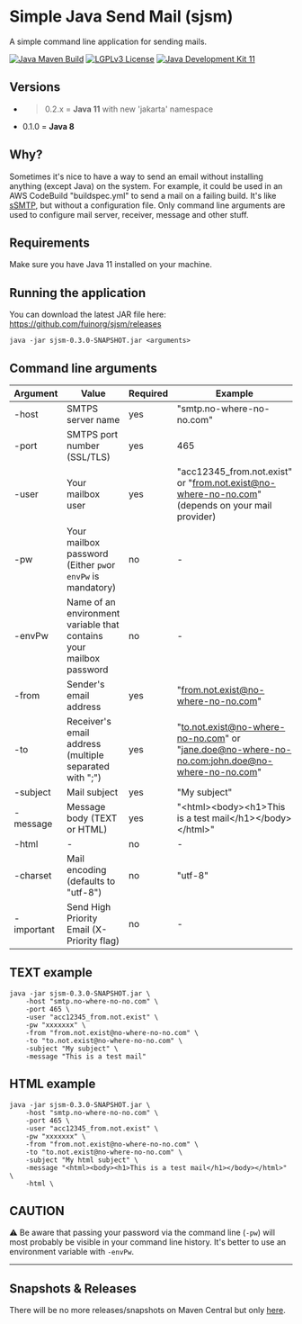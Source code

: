# Simple Java Send Mail (sjsm)
A simple command line application for sending mails.

[![Java Maven Build](https://github.com/fuinorg/sjsm/actions/workflows/maven.yml/badge.svg)](https://github.com/fuinorg/sjsm/actions/workflows/maven.yml)
[![LGPLv3 License](http://img.shields.io/badge/license-LGPLv3-blue.svg)](https://www.gnu.org/licenses/lgpl.html)
[![Java Development Kit 11](https://img.shields.io/badge/JDK-11-green.svg)](https://openjdk.java.net/projects/jdk/11/)

## Versions
- > 0.2.x = **Java 11** with new 'jakarta' namespace
- 0.1.0 = **Java 8**

## Why?
Sometimes it's nice to have a way to send an email without installing anything (except Java) on the system.
For example, it could be used in an AWS CodeBuild "buildspec.yml" to send a mail on a failing build.
It's like [sSMTP](https://help.ubuntu.com/community/EmailAlerts), but without a configuration file.
Only command line arguments are used to configure mail server, receiver, message and other stuff. 

## Requirements
Make sure you have Java 11 installed on your machine.

## Running the application
You can download the latest JAR file here: https://github.com/fuinorg/sjsm/releases

	java -jar sjsm-0.3.0-SNAPSHOT.jar <arguments>

## Command line arguments

| Argument   | Value                                                               | Required | Example                                                                                          |
|------------|---------------------------------------------------------------------|----------|--------------------------------------------------------------------------------------------------|
| -host      | SMTPS server name                                                   | yes      | "smtp.no-where-no-no.com"                                                                        |
| -port      | SMTPS port number (SSL/TLS)                                         | yes      | 465                                                                                              |
| -user      | Your mailbox user                                                   | yes      | "acc12345_from.not.exist" or "from.not.exist@no-where-no-no.com" (depends on your mail provider) |
| -pw        | Your mailbox password (Either `pw`or `envPw` is mandatory)          | no       | -                                                                                                |
| -envPw     | Name of an environment variable that contains your mailbox password | no       | -                                                                                                |
| -from      | Sender's email address                                              | yes      | "from.not.exist@no-where-no-no.com"                                                              |
| -to        | Receiver's email address (multiple separated with ";")              | yes      | "to.not.exist@no-where-no-no.com" or "jane.doe@no-where-no-no.com;john.doe@no-where-no-no.com"   |
| -subject   | Mail subject                                                        | yes      | "My subject"                                                                                     |
| -message   | Message body (TEXT or HTML)                                         | yes      | "&lt;html&gt;&lt;body&gt;&lt;h1&gt;This is a test mail&lt;/h1&gt;&lt;/body&gt;&lt;/html&gt;"     |
| -html      | -                                                                   | no       | -                                                                                                |
| -charset   | Mail encoding (defaults to "utf-8")                                 | no       | "utf-8"                                                                                          |
| -important | Send High Priority Email (X-Priority flag)                          | no       | -                                                                                                |

## TEXT example

	java -jar sjsm-0.3.0-SNAPSHOT.jar \
		-host "smtp.no-where-no-no.com" \
		-port 465 \
		-user "acc12345_from.not.exist" \
		-pw "xxxxxxx" \
		-from "from.not.exist@no-where-no-no.com" \
		-to "to.not.exist@no-where-no-no.com" \
		-subject "My subject" \
		-message "This is a test mail"

## HTML example

	java -jar sjsm-0.3.0-SNAPSHOT.jar \
		-host "smtp.no-where-no-no.com" \
		-port 465 \
		-user "acc12345_from.not.exist" \
		-pw "xxxxxxx" \
		-from "from.not.exist@no-where-no-no.com" \
		-to "to.not.exist@no-where-no-no.com" \
		-subject "My html subject" \
		-message "<html><body><h1>This is a test mail</h1></body></html>" \
		-html \

## CAUTION
:warning: Be aware that passing your password via the command line (`-pw`) will most probably be visible in your command line history.
It's better to use an environment variable with `-envPw`.

* * *

## Snapshots & Releases

There will be no more releases/snapshots on Maven Central but only [here](https://github.com/fuinorg/sjsm/releases).

